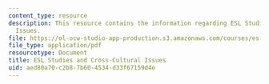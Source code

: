```yaml
---
content_type: resource
description: This resource contains the information regarding ESL Studies and Cross-Cultural
  Issues.
file: https://ol-ocw-studio-app-production.s3.amazonaws.com/courses/es-242-gender-issues-in-academics-and-academia-spring-2004/aed80a70c2b87b604534d33f67159d4e_MITES_242S04_ses10.pdf
file_type: application/pdf
resourcetype: Document
title: ESL Studies and Cross-Cultural Issues
uid: aed80a70-c2b8-7b60-4534-d33f67159d4e
---
```

